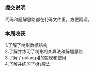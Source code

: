 ### 提交说明
代码和题解思路都在代码文件里，方便阅读。<br>
### 本周收获
1.了解了树形数据结构<br>
2.了解并练习了树形相关算法和解题思路<br>
3.了解了golang堆的实现和使用<br>
4.了解并练习了dfs算法<br>
